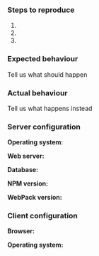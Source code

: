 ### Steps to reproduce
1.
2.
3.

### Expected behaviour
Tell us what should happen

### Actual behaviour
Tell us what happens instead

### Server configuration
**Operating system**:

**Web server:**

**Database:**

**NPM version:**

**WebPack version:**

### Client configuration
**Browser:**

**Operating system:**
